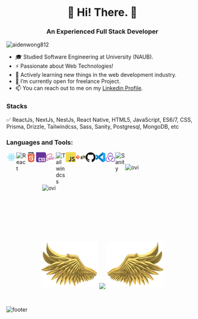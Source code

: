 <h1 align="center">👋 Hi! There. 👋</h1>
<h3 align="center">An Experienced Full Stack Developer</h3>

<p align="left"> <img src="https://komarev.com/ghpvc/?username=aidenwong812&label=Profile%20views&color=0e75b6&style=flat" alt="aidenwong812" /> </p>

- :mortar_board: Studied Software Engineering at University (NAUB).
- ⚡ Passionate about Web Technologies!
- 🔭 Actively learning new things in the web development industry.
- 🤔 I’m currently open for freelance Project.
- 📫 You can reach out to me on my [Linkedin Profile](https://www.linkedin.com/in/ebrahim-sani).

### Stacks
:white_check_mark: ReactJs, NextJs, NestJs, React Native, HTML5, JavaScript, ES6/7, CSS, Prisma, Drizzle, Tailwindcss, Sass, Sanity, Postgresql, MongoDB, etc

### Languages and Tools:

<img align="left" alt="React" width="26px" src="https://raw.githubusercontent.com/github/explore/80688e429a7d4ef2fca1e82350fe8e3517d3494d/topics/react/react.png" />
<img align="left" alt="React" width="26px" src="https://cdn.auth0.com/blog/logos/nextjs-logo.png" />
<img align="left" alt="HTML5" width="26px" src="https://raw.githubusercontent.com/github/explore/80688e429a7d4ef2fca1e82350fe8e3517d3494d/topics/html/html.png" />
<img align="left" alt="CSS3" width="26px" src="https://raw.githubusercontent.com/github/explore/80688e429a7d4ef2fca1e82350fe8e3517d3494d/topics/css/css.png" />
<img align="left" alt="Sass" width="26px" src="https://raw.githubusercontent.com/github/explore/80688e429a7d4ef2fca1e82350fe8e3517d3494d/topics/sass/sass.png" />
<img align="left" alt="Tailwindcss" width="26px" src="https://miro.medium.com/max/450/1*9V4r2JpA02Jzu0Tro-i6hg.png" />
<img align="left" alt="JavaScript" width="26px" src="https://raw.githubusercontent.com/github/explore/80688e429a7d4ef2fca1e82350fe8e3517d3494d/topics/javascript/javascript.png" />
<img align="left" alt="Git" width="26px" src="https://raw.githubusercontent.com/github/explore/80688e429a7d4ef2fca1e82350fe8e3517d3494d/topics/git/git.png" />
<img align="left" alt="GitHub" width="26px" src="https://raw.githubusercontent.com/github/explore/78df643247d429f6cc873026c0622819ad797942/topics/github/github.png" />
<img align="left" alt="Visual Studio Code" width="26px" src="https://raw.githubusercontent.com/github/explore/80688e429a7d4ef2fca1e82350fe8e3517d3494d/topics/visual-studio-code/visual-studio-code.png" />
<img align="left" alt="Git" width="26px" src="https://raw.githubusercontent.com/github/explore/80688e429a7d4ef2fca1e82350fe8e3517d3494d/topics/redux/redux.png" />
<img align="left" alt="Sanity" width="26px" src="https://avatars.githubusercontent.com/u/17177659?s=280&v=4" />

<br>
<p align="center">
<p><img align="left" src="https://github-readme-stats-eight-ruby-89.vercel.app/api/top-langs?username=ebrahim-sani&show_icons=true&locale=en&layout=compact&theme=chartreuse-dark&include_all_commits=true&count_private=true" alt="ovi" /></p>
<p>&nbsp;<img align="right" src="https://github-readme-stats-eight-ruby-89.vercel.app/api?username=ebrahim-sani&show_icons=true&locale=en&theme=chartreuse-dark&include_all_commits=true&count_private=true" alt="ovi" width="410" /></p>
<br><br><br><br><br><br><br><br><br>

<p align="center">
  <a>
    <img height="120" width="150" src="https://github.com/ebrahim-sani/ebrahim-sani/blob/main/left.png">
    <img align="center" src="https://github-readme-streak-stats.herokuapp.com/?user=ebrahim-sani&theme=dark"/>
    <img height="120" width="150" src="https://github.com/ebrahim-sani/ebrahim-sani/blob/main/right.png">
  </a>
</p>

<br>

![footer](https://github.com/V0410/V0410/blob/main/footer.jpg)
